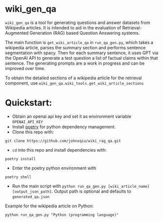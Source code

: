 # wiki_gen_qa
`wiki_gen_qa` is a tool for generating questions and answer datasets from Wikipedia articles. It is intended to aid in the evaluation of Retrieval-Augmented Generation (RAG) based Question Answering systems.

The main function is `get_wiki_article_qa` in `run_qa_gen.py`, which takes a wikipedia article, parses the summary section and performs sentence segmentation with spacy. Then for each summary sentence, it uses GPT via the OpenAI API to generate a test question a list of factual claims within that sentence. The generating prompts are a work in progress and can be improved over time.

To obtain the detailed sections of a wikipedia article for the retrieval component, use `wiki_gen_qa.wiki_tools.get_wiki_article_sections`

# Quickstart:
- Obtain an openai api key and set it as environment variable `OPENAI_API_KEY`
- Install [poetry](https://python-poetry.org/docs/#installation) for python dependency management.
- Clone this repo with:
```
git clone https://github.com/johnxqiu/wiki_rag_qa.git
```
- `cd` into this repo and install dependencies with:
```
poetry install
```
- Enter the poetry python environment with
```
poetry shell
```
- Run the main script with `python run_qa_gen.py [wiki_article_name] [output_json_path]`. Output path is optional and defaults to `generated_qa.json`

Example for the wikipedia article on Python:

```
python run_qa_gen.py "Python (programming language)"
```